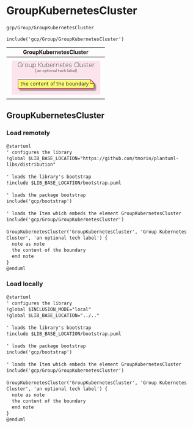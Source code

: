 # GroupKubernetesCluster


```text
gcp/Group/GroupKubernetesCluster
```

```text
include('gcp/Group/GroupKubernetesCluster')
```



| GroupKubernetesCluster |
| :---: |
| ![illustration for GroupKubernetesCluster](../../gcp/Group/GroupKubernetesCluster.Local.png) |




## GroupKubernetesCluster

### Load remotely
```plantuml
@startuml
' configures the library
!global $LIB_BASE_LOCATION="https://github.com/tmorin/plantuml-libs/distribution"

' loads the library's bootstrap
!include $LIB_BASE_LOCATION/bootstrap.puml

' loads the package bootstrap
include('gcp/bootstrap')

' loads the Item which embeds the element GroupKubernetesCluster
include('gcp/Group/GroupKubernetesCluster')

GroupKubernetesCluster('GroupKubernetesCluster', 'Group Kubernetes Cluster', 'an optional tech label') {
  note as note
  the content of the boundary
  end note
}
@enduml
```

### Load locally
```plantuml
@startuml
' configures the library
!global $INCLUSION_MODE="local"
!global $LIB_BASE_LOCATION="../.."

' loads the library's bootstrap
!include $LIB_BASE_LOCATION/bootstrap.puml

' loads the package bootstrap
include('gcp/bootstrap')

' loads the Item which embeds the element GroupKubernetesCluster
include('gcp/Group/GroupKubernetesCluster')

GroupKubernetesCluster('GroupKubernetesCluster', 'Group Kubernetes Cluster', 'an optional tech label') {
  note as note
  the content of the boundary
  end note
}
@enduml
```


